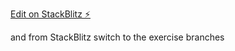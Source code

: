 [Edit on StackBlitz ⚡️](https://stackblitz.com/edit/exercises-from-dily-with-rxjs)

and from StackBlitz switch to the exercise branches
